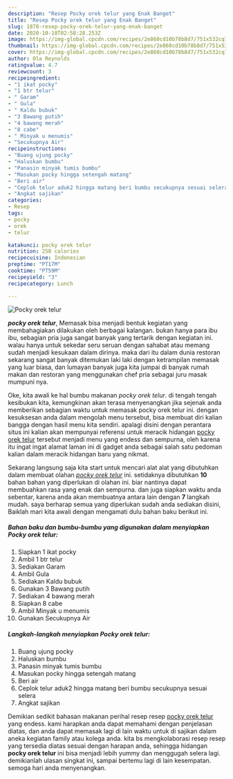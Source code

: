 ```yaml
---
description: "Resep Pocky orek telur yang Enak Banget"
title: "Resep Pocky orek telur yang Enak Banget"
slug: 1878-resep-pocky-orek-telur-yang-enak-banget
date: 2020-10-10T02:58:28.253Z
image: https://img-global.cpcdn.com/recipes/2e860cd10b78b8d7/751x532cq70/pocky-orek-telur-foto-resep-utama.jpg
thumbnail: https://img-global.cpcdn.com/recipes/2e860cd10b78b8d7/751x532cq70/pocky-orek-telur-foto-resep-utama.jpg
cover: https://img-global.cpcdn.com/recipes/2e860cd10b78b8d7/751x532cq70/pocky-orek-telur-foto-resep-utama.jpg
author: Ola Reynolds
ratingvalue: 4.7
reviewcount: 3
recipeingredient:
- "1 ikat pocky"
- "1 btr telur"
- " Garam"
- " Gula"
- " Kaldu bubuk"
- "3 Bawang putih"
- "4 bawang merah"
- "8 cabe"
- " Minyak u menumis"
- "Secukupnya Air"
recipeinstructions:
- "Buang ujung pocky"
- "Haluskan bumbu"
- "Panasin minyak tumis bumbu"
- "Masukan pocky hingga setengah matang"
- "Beri air"
- "Ceplok telur aduk2 hingga matang beri bumbu secukupnya sesuai selera"
- "Angkat sajikan"
categories:
- Resep
tags:
- pocky
- orek
- telur

katakunci: pocky orek telur 
nutrition: 258 calories
recipecuisine: Indonesian
preptime: "PT17M"
cooktime: "PT59M"
recipeyield: "3"
recipecategory: Lunch

---
```



![Pocky orek telur](https://img-global.cpcdn.com/recipes/2e860cd10b78b8d7/751x532cq70/pocky-orek-telur-foto-resep-utama.jpg)

<b><i>pocky orek telur</i></b>, Memasak bisa menjadi bentuk kegiatan yang membahagiakan dilakukan oleh berbagai kalangan. bukan hanya para ibu ibu, sebagian pria juga sangat banyak yang tertarik dengan kegiatan ini. walau hanya untuk sekedar seru seruan dengan sahabat atau memang sudah menjadi kesukaan dalam dirinya. maka dari itu dalam dunia restoran sekarang sangat banyak ditemukan laki laki dengan ketrampilan memasak yang luar biasa, dan lumayan banyak juga kita jumpai di banyak rumah makan dan restoran yang menggunakan chef pria sebagai juru masak mumpuni nya.



Oke, kita awali ke hal bumbu makanan <i>pocky orek telur</i>. di tengah tengah kesibukan kita, kemungkinan akan terasa menyenangkan jika sejenak anda memberikan sebagian waktu untuk memasak pocky orek telur ini. dengan kesuksesan anda dalam mengolah menu tersebut, bisa membuat diri kalian bangga dengan hasil menu kita sendiri. apalagi disini dengan perantara situs ini kalian akan mempunyai referensi untuk meracik hidangan <u>pocky orek telur</u> tersebut menjadi menu yang endess dan sempurna, oleh karena itu ingat ingat alamat laman ini di gadget anda sebagai salah satu pedoman kalian dalam meracik hidangan baru yang nikmat.


Sekarang langsung saja kita start untuk mencari alat alat yang dibutuhkan dalam membuat olahan <u><i>pocky orek telur</i></u> ini. setidaknya dibutuhkan <b>10</b> bahan bahan yang diperlukan di olahan ini. biar nantinya dapat membuahkan rasa yang enak dan sempurna. dan juga siapkan waktu anda sebentar, karena anda akan membuatnya antara lain dengan <b>7</b> langkah mudah. saya berharap semua yang diperlukan sudah anda sediakan disini, Baiklah mari kita awali dengan mengamati dulu bahan baku berikut ini.

<!--inarticleads1-->

##### Bahan baku dan bumbu-bumbu yang digunakan dalam menyiapkan Pocky orek telur:

1. Siapkan 1 ikat pocky
1. Ambil 1 btr telur
1. Sediakan  Garam
1. Ambil  Gula
1. Sediakan  Kaldu bubuk
1. Gunakan 3 Bawang putih
1. Sediakan 4 bawang merah
1. Siapkan 8 cabe
1. Ambil  Minyak u menumis
1. Gunakan Secukupnya Air




<!--inarticleads2-->

##### Langkah-langkah menyiapkan Pocky orek telur:

1. Buang ujung pocky
1. Haluskan bumbu
1. Panasin minyak tumis bumbu
1. Masukan pocky hingga setengah matang
1. Beri air
1. Ceplok telur aduk2 hingga matang beri bumbu secukupnya sesuai selera
1. Angkat sajikan




Demikian sedikit bahasan makanan perihal resep resep <u>pocky orek telur</u> yang endess. kami harapkan anda dapat memahami dengan penjelasan diatas, dan anda dapat memasak lagi di lain waktu untuk di sajikan dalam aneka kegiatan family atau kolega anda. kita bs mengkolaborasi resep resep yang tersedia diatas sesuai dengan harapan anda, sehingga hidangan <b>pocky orek telur</b> ini bisa menjadi lebih yummy dan menggugah selera lagi. demikianlah ulasan singkat ini, sampai bertemu lagi di lain kesempatan. semoga hari anda menyenangkan.
